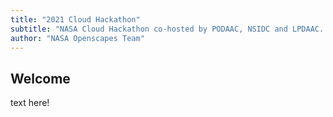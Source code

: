 ```yaml
---
title: "2021 Cloud Hackathon"
subtitle: "NASA Cloud Hackathon co-hosted by PODAAC, NSIDC and LPDAAC. Support is provided by ASDC, GESDISC and Openscapes" 
author: "NASA Openscapes Team"
---
```


## Welcome 
text here!
